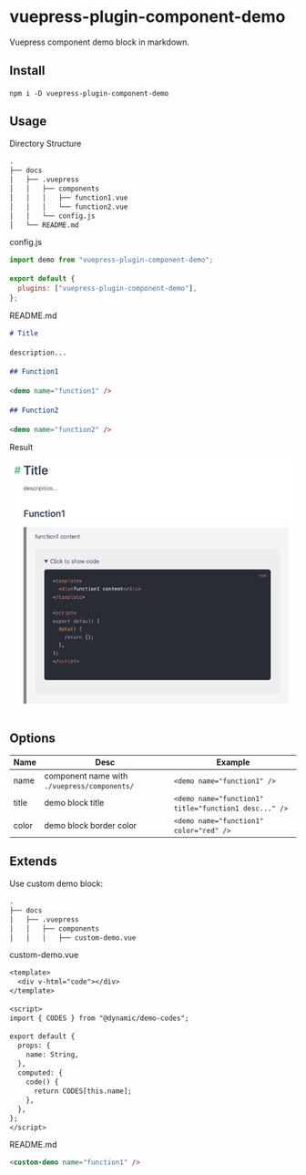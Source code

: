 # vuepress-plugin-component-demo

Vuepress component demo block in markdown.

## Install

`npm i -D vuepress-plugin-component-demo`

## Usage

Directory Structure

```
.
├── docs
│   ├── .vuepress
│   │   ├── components
│   │   │   ├── function1.vue
│   │   │   └── function2.vue
│   │   └── config.js
│   └── README.md
```

config.js

```js
import demo from "vuepress-plugin-component-demo";

export default {
  plugins: ["vuepress-plugin-component-demo"],
};
```

README.md

```md
# Title

description...

## Function1

<demo name="function1" />

## Function2

<demo name="function2" />
```

Result

![Result](./result.png)

## Options

| Name  | Desc                                         | Example                                               |
| ----- | -------------------------------------------- | ----------------------------------------------------- |
| name  | component name with `./vuepress/components/` | `<demo name="function1" />`                           |
| title | demo block title                             | `<demo name="function1" title="function1 desc..." />` |
| color | demo block border color                      | `<demo name="function1" color="red" />`               |

## Extends

Use custom demo block:

```
.
├── docs
│   ├── .vuepress
│   │   ├── components
│   │   │   ├── custom-demo.vue
```

custom-demo.vue

```vue
<template>
  <div v-html="code"></div>
</template>

<script>
import { CODES } from "@dynamic/demo-codes";

export default {
  props: {
    name: String,
  },
  computed: {
    code() {
      return CODES[this.name];
    },
  },
};
</script>
```

README.md

```md
<custom-demo name="function1" />
```
